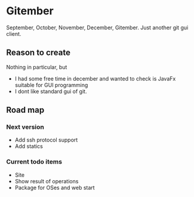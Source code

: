 # Gitember

September, October, November, December, Gitember. Just another git gui client. 

## Reason to create 

Nothing in particular, but 
 * I had some free time in december and wanted to check is JavaFx suitable for GUI programming
 * I dont like standard gui of git.

## Road map

### Next version

 * Add ssh protocol support
 * Add statics

### Current todo items

 * Site
 * Show result of operations
 * Package for OSes and web start



